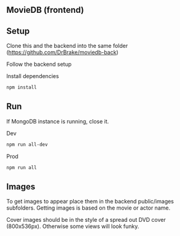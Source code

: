 ## MovieDB (frontend)

## Setup
Clone this and the backend into the same folder (https://github.com/DrBrake/moviedb-back)

Follow the backend setup

Install dependencies
``` bash
npm install
```

## Run
If MongoDB instance is running, close it.

Dev
``` bash
npm run all-dev
```
Prod
``` bash
npm run all
```

## Images
To get images to appear place them in the backend public/images subfolders. Getting images is based on the movie or actor name.

Cover images should be in the style of a spread out DVD cover (800x536px). Otherwise some views will look funky.